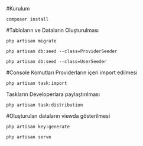 #Kurulum

`composer install`

#Tabloların ve Dataların Oluşturulması

`php artisan migrate`

`php artisan db:seed --class=ProviderSeeder`

`php artisan db:seed --class=UserSeeder`

#Console Komutları
Providerların içeri import edilmesi

`php artisan task:import` 

Taskların Developerlara paylaştırılması

`php artisan task:distribution`

#Oluşturulan dataların viewda gösterilmesi

`php artisan key:generate`

`php artisan serve`

